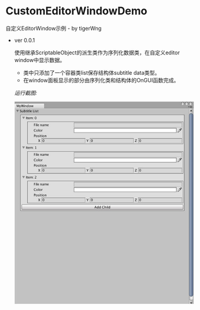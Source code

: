# CustomEditorWindowDemo
自定义EditorWindow示例 - by tigerWng

* ver 0.0.1
  
  使用继承ScriptableObject的派生类作为序列化数据类，在自定义editor window中显示数据。
    * 类中只添加了一个容器类list保存结构体subtitle data类型。
    * 在window面板显示的部分由序列化类和结构体的OnGUI函数完成。
    
  _运行截图:_
  
    ![](https://github.com/DanieWng/UnityNote/blob/master/sceneshot/Jietu20170329-174612.jpg?raw=true)
